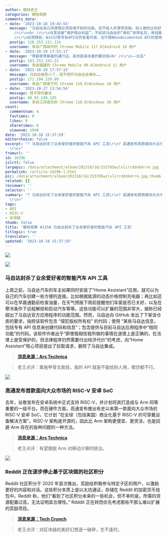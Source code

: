 ```yaml
---
author: 硬核老王
categories: 硬核观察
comments_data:
- date: '2023-10-18 19:43:54'
  message: "马自达自己闭源商业项目做不到的功能，还不给人开源项目做。别人做的比你好，超越了你官方App的功能，还给用户提供更大可玩空间。得嘞，眼红了、破防了，就祭出DMCA大旗。<br
    />\r\n<br />\r\n与其说是“维护商业利益”，不如说马自达的“维权”夹带私货，用冠冕堂皇的指控，表达自己失衡的心态罢了。<br />\r\n<br
    />\r\n反观微软，Win32等专有API对开发者开放，也不限制undocumented API的使用（当然责任自负），还允许（至少是默许）Wine项目开发。高下立判。"
  postip: 116.253.111.124
  username: 来自广西柳州的 Chrome Mobile 117.0|Android 10 用户
- date: '2023-10-19 17:53:17'
  message: "卑鄙是卑鄙者的通行证，高尚是高尚者的墓志铭<br />\r\n——北岛"
  postip: 183.253.242.22
  username: 来自福建的 Chrome Mobile 90.0|Android 11 用户
- date: '2023-10-19 17:57:15'
  message: 马自达格局小了，怪不得开马自达会堵车……
  postip: 171.104.220.89
  username: 来自广西南宁的 Chrome 118.0|Windows 10 用户
- date: '2023-10-27 13:54:54'
  message: 怪不得你塞车
  postip: 49.93.249.145
  username: 来自江苏南京的 Chrome 118.0|Windows 10 用户
count:
  commentnum: 4
  favtimes: 0
  likes: 0
  sharetimes: 0
  viewnum: 1940
date: '2023-10-18 15:37:59'
editorchoice: false
excerpt: "? 马自达封杀了业余爱好者的智能汽车 API 工具\r\n? 高通发布首款面向大众市场的 RISC-V 安卓 SoC\r\n? Reddit 正在逐步停止基于区块链的社区积分\r\n»
  \r\n»"
fromurl: ''
id: 16296
islctt: false
largepic: /data/attachment/album/202310/18/153705wzlvlirrddnb4rr4.jpg
permalink: /article-16296-1.html
pic: /data/attachment/album/202310/18/153705wzlvlirrddnb4rr4.jpg.thumb.jpg
related: []
reviewer: ''
selector: ''
summary: "? 马自达封杀了业余爱好者的智能汽车 API 工具\r\n? 高通发布首款面向大众市场的 RISC-V 安卓 SoC\r\n? Reddit 正在逐步停止基于区块链的社区积分\r\n»
  \r\n»"
tags:
- API
- RISC-V
- 区块链
thumb: false
title: '硬核观察 #1158 马自达封杀了业余爱好者的智能汽车 API 工具'
titlepic: true
translator: ''
updated: '2023-10-18 15:37:59'
---
```


![](/data/attachment/album/202310/18/153705wzlvlirrddnb4rr4.jpg)


![](/data/attachment/album/202310/18/153715rkt1xmv8dmo5omzt.jpg)


### 马自达封杀了业余爱好者的智能汽车 API 工具


上周之前，马自达汽车的车主如果同时安装了“Home Assistant”应用，就可以为自己的汽车创建一些方便的连接。比如根据能源的动态价格控制充电器；再比如还可以在早晨通勤前检查油量，在天气预报下雨前提醒他们车窗是否已关好，以及在寒冷条件下远程解锁和启动汽车等等。这些功能可以扩展的范围非常大，据称已经超出了马自达官方应用程序的功能范围。然而，马自达向 GitHub 发出了下架该仓库的要求，指控该软件包含 “侵犯版权所有权” 的代码；使用 “某些马自达信息，包括专有 API 信息来创建代码和信息”；包含提供与目前马自达应用程序中“相同功能”的代码。该软件作者出于“即使我相信我所做的事情在道德上是正确的，在法律上是受保护的，但法律程序仍然需要付出经济代价”的考虑，向“Home Assistant”核心项目提出了拉取请求，删除了马自达集成。



> 
> **[消息来源：Ars Technica](https://arstechnica.com/cars/2023/10/mazdas-dmca-takedown-kills-a-hobbyists-smart-car-api-tool/)**
> 
> 
> 



> 
> 老王点评：重施甲骨文故技，我的 API 就是不能给别人用，模仿都不行。
> 
> 
> 


![](/data/attachment/album/202310/18/153724g44maawazuufa5cc.jpg)


### 高通发布首款面向大众市场的 RISC-V 安卓 SoC


去年，谷歌宣布在安卓系统中正式支持 RISC-V，并计划将其打造成与 Arm 同等重要的一级平台。而在硬件方面，高通宣布推出有史以来第一款面向大众市场的 RISC-V 安卓 SoC，它计划 “在全球（包括美国）商业化基于 RISC-V 的可穿戴设备解决方案”。RISC-V 架构是开源的，因此比 Arm 架构更便宜、更灵活，也是回避 Arm 存在的各种问题的一种方法。



> 
> **[消息来源：Ars Technica](https://arstechnica.com/gadgets/2023/10/qualcomm-announces-first-ever-mass-market-risc-v-android-soc/)**
> 
> 
> 



> 
> 老王点评：有望摆脱 Arm 对移动计算的统治。
> 
> 
> 


![](/data/attachment/album/202310/18/153735xn2zdydzcettsm52.jpg)


### Reddit 正在逐步停止基于区块链的社区积分


Reddit 社区积分于 2020 年首次推出，奖励给积极参与特定子区的用户，以激励更好的内容和对话。这些积分本质上是以太坊通证，存储在 Reddit 的加密货币钱包中。Reddit 称，他们“看到了社区积分未来的一些机会，但不幸的是，所需的资源配置过高，无法证明其合理性。” Rdddit 正在转而优先考虑那些不那么难以扩展的奖励项目。



> 
> **[消息来源：Tech Crunch](https://techcrunch.com/2023/10/17/reddit-is-phasing-out-community-points-blockchain-rewards/)**
> 
> 
> 



> 
> 老王点评：对区块链的美好幻想逐一破碎，生不逢时。
> 
> 
>